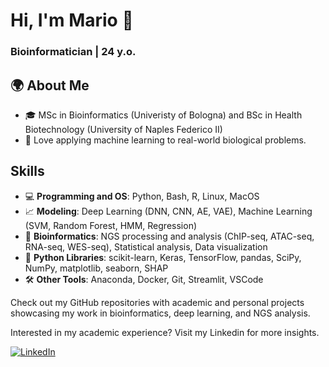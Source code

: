 # Hi, I'm Mario 👋  

### Bioinformatician | 24 y.o.


## 🌍 About Me  
- 🎓 MSc in Bioinformatics (Univeristy of Bologna) and BSc in Health Biotechnology (University of Naples Federico II)
- 🚀 Love applying machine learning to real-world biological problems.  


##  Skills
- 💻 **Programming and OS**: Python, Bash, R, Linux, MacOS
- 📈 **Modeling**: Deep Learning (DNN, CNN, AE, VAE), Machine Learning (SVM, Random Forest, HMM, Regression)
- 🧬 **Bioinformatics**: NGS processing and analysis (ChIP-seq, ATAC-seq, RNA-seq, WES-seq), Statistical analysis, Data visualization
- 🐍 **Python Libraries**: scikit-learn, Keras, TensorFlow, pandas, SciPy, NumPy, matplotlib, seaborn, SHAP
- 🛠️ **Other Tools**: Anaconda, Docker, Git, Streamlit, VSCode


Check out my GitHub repositories with academic and personal projects showcasing my work in bioinformatics, deep learning, and NGS analysis. 

Interested in my academic experience? Visit my Linkedin for more insights.

[![LinkedIn](https://img.shields.io/badge/-LinkedIn-0077B5?style=flat-square&logo=linkedin&logoColor=white)](https://www.linkedin.com/in/esposito-mario/)

